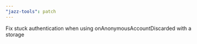 ```yaml
---
"jazz-tools": patch
---
```


Fix stuck authentication when using onAnonymousAccountDiscarded with a storage
